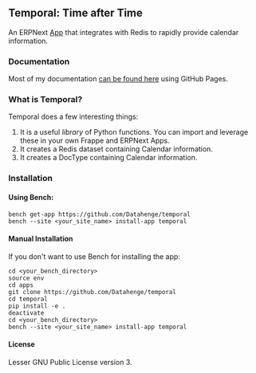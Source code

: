 ## Temporal: Time after Time

An ERPNext [App](https://frappeframework.com/docs/user/en/basics/apps) that integrates with Redis to rapidly provide calendar information.

### Documentation
Most of my documentation [can be found here](https://datahenge.github.io/temporal/) using GitHub Pages.

### What is Temporal?
Temporal does a few interesting things:
1. It is a useful *library* of Python functions.  You can import and leverage these in your own Frappe and ERPNext Apps.
2. It creates a Redis dataset containing Calendar information.
3. It creates a DocType containing Calendar information.

### Installation

#### Using Bench:
```
bench get-app https://github.com/Datahenge/temporal
bench --site <your_site_name> install-app temporal
```

#### Manual Installation
If you don't want to use Bench for installing the app:
```
cd <your_bench_directory>
source env
cd apps
git clone https://github.com/Datahenge/temporal
cd temporal
pip install -e .
deactivate
cd <your_bench_directory>
bench --site <your_site_name> install-app temporal
```

#### License

Lesser GNU Public License version 3.
